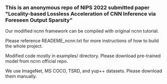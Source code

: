 ### This is an anonymous repo of NIPS 2022 submitted paper "Locality-based Lossless Acceleration of CNN Inference via Foreseen Output Sparsity"

Our modified ncnn framework can be compiled with original ncnn tutorial.

Please reference READEME_ncnn.txt for more instructions of how to build the whole project.

Modified code mostly in examples/ directory. Please download pre-trained model from ncnn official repo.

We use ImageNet, MS COCO, TSRD, and yup++ datasets. Please download them manually.